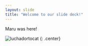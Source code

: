 ```yaml
---
layout: slide
title: "Welcome to our slide deck!"
---
```


Maru was here!

![luchadortocat](https://octodex.github.com/images/luchadortocat.png)
{: .center}
